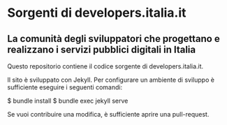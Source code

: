 # Sorgenti di developers.italia.it
## La comunità degli sviluppatori che progettano e realizzano i servizi pubblici digitali in Italia

Questo repositorio contiene il codice sorgente di developers.italia.it.

Il sito è sviluppato con Jekyll. Per configurare un ambiente di sviluppo è sufficiente eseguire i seguenti comandi:

   $ bundle install
   $ bundle exec jekyll serve

Se vuoi contribuire una modifica, è sufficiente aprire una pull-request.

